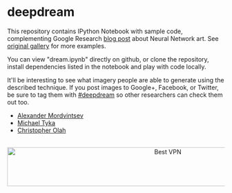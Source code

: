 # deepdream

This repository contains IPython Notebook with sample code, complementing 
Google Research [blog post](http://googleresearch.blogspot.ch/2015/06/inceptionism-going-deeper-into-neural.html) about Neural Network art.
See [original gallery](https://photos.google.com/share/AF1QipPX0SCl7OzWilt9LnuQliattX4OUCj_8EP65_cTVnBmS1jnYgsGQAieQUc1VQWdgQ?key=aVBxWjhwSzg2RjJWLWRuVFBBZEN1d205bUdEMnhB) for more examples.

You can view "dream.ipynb" directly on github, or clone the repository, 
install dependencies listed in the notebook and play with code locally.

It'll be interesting to see what imagery people are able to generate using the described technique. If you post images to Google+, Facebook, or Twitter, be sure to tag them with [#deepdream](https://twitter.com/hashtag/deepdream) so other researchers can check them out too.

* [Alexander Mordvintsev](mailto:moralex@google.com)
* [Michael Tyka](https://www.twitter.com/mtyka)
* [Christopher Olah](mailto:colah@google.com)



</BR>

<!-- Banner -->
<div align="center">
<a href="https://www.purevpn.com/order-now.php?aff=44922&amp;a_bid=bbd0f893" target="_blank" ><img src="https://affiliates.purevpn.com/accounts/default1/6hb82wqa2l/bbd0f893.jpg" alt="Best VPN" title="Best VPN" width="728" height="90" /></a>
</BR></BR>
</div>
